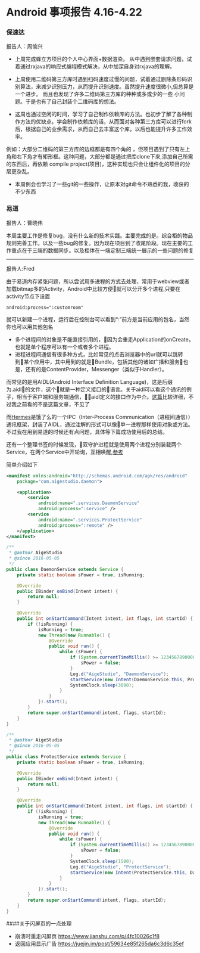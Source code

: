 # Android 事项报告 4.16-4.22

### 保速达

报告人：周愉兴

* 上周完成蜂立方项目的个人中心界面+数据渲染。
从中遇到嵌套请求问题，试着通过rxjava的响应式编程模式解决，从中加深自身对rxjava的理解。

* 上周使用二维码第三方库时遇到扫码速度过慢的问题，试着通过删除条形码识别算法，来减少识别压力，从而提升识别速度。虽然提升速度很微小,但总算是一个进步。 而且也发现了许多二维码第三方库的种种或多或少的一些 小问题。于是也有了自己封装个二维码库的想法。


* 这周也通过空闲的时间，学习了自己制作依赖库的方法。也初步了解了各种制作方法的优缺点。学会制作依赖库的话，从而面对各种第三方库可以进行fork后，根据自己的业余需求，从而自己去丰富这个库。以后也能提升许多工作效率。

 例如：大部分二维码的第三方库的边框都是有四个角的 ，但项目遇到了只有左上角和右下角才有矩形框。这种问题，大部分都是通过把库clone下来,添加自己所需的东西后，再依赖 compile project(项目)，这种实现也只会让组件化的项目的分层更杂乱。

* 本周例会也学习了一些git的一些操作，让原本对git命令不熟悉的我，收获的不少东西

### 易道

报告人：曹晓伟

本周主要工作是修复bug，没有什么新的技术实践。主要完成的是。综合柜的物品规则完善工作。以及一些bug的修复。因为现在项目到了收尾阶段。现在主要的工作重点在于三端的数据同步。以及柜体在一端定制三端统一展示的一些问题的修复

---

报告人:Fred

由于易道内存紧张问题，所以尝试用多进程的方式去处理，常用于webview或者加载bitmap多的Activity，Android中比较方便就可以分开多个进程,只要在activity节点下设置

```
android:process=":customroom"
```

就可以新建一个进程，运行后在控制台可以看到“:”前方是当前应用的包名，当然你也可以用其他包名

* 多个进程间的对象是不能直接引用的，因为会重走Application的onCreate，也就是单个程序可以有一个或者多个进程。
* 进程进程间通信有很多种方式，比如常见的点击浏览器中的url就可以跳转到某个应用中，其中用到的就是Bundle，包括其他的诸如广播和服务也是，还有的是ContentProvider，Messenger（类似于Handler）。

而常见的是用AIDL(Android Interface Definition Language)，这是后缀为.aidl的文件，这个就是一种定义接口的语言。关于aidl可以看这个通讯的例子，相当于客户端和服务端通信，aidl定义的接口作为中介。[这篇](http://cjw-blog.net/2017/02/26/AIDL/)比较详细，不过我之前看的不是这篇文章，不见了

而[Hermes](https://github.com/Xiaofei-it/Hermes)是饿了么的一个IPC（Inter-Process Communication（进程间通信））通讯框架，封装了AIDL，通过注解的形式可以像单一进程那样使用对象或方法。不过我在用到易道的时候还有点问题，具体等下篇成功使用后的总结。

还有一个整理书签的时候发现，双守护进程就是使用两个进程分别装载两个Service，在两个Service中开轮询，互相唤醒,[参考](https://blog.csdn.net/aigestudio/article/details/51348408) 

简单介绍如下

```xml
<manifest xmlns:android="http://schemas.android.com/apk/res/android"
    package="com.aigestudio.daemon">

    <application>
        <service
            android:name=".services.DaemonService"
            android:process=":service" />
        <service
            android:name=".services.ProtectService"
            android:process=":remote" />
    </application>
</manifest>
```

```java
/**
 * @author AigeStudio
 * @since 2016-05-05
 */
public class DaemonService extends Service {
    private static boolean sPower = true, isRunning;

    @Override
    public IBinder onBind(Intent intent) {
        return null;
    }

    @Override
    public int onStartCommand(Intent intent, int flags, int startId) {
        if (!isRunning) {
            isRunning = true;
            new Thread(new Runnable() {
                @Override
                public void run() {
                    while (sPower) {
                        if (System.currentTimeMillis() >= 123456789000000L) {
                            sPower = false;
                        }
                        Log.d("AigeStudio", "DaemonService");
                        startService(new Intent(DaemonService.this, ProtectService.class));
                        SystemClock.sleep(3000);
                    }
                }
            }).start();
        }
        return super.onStartCommand(intent, flags, startId);
    }
}

/**
 * @author AigeStudio
 * @since 2016-05-05
 */
public class ProtectService extends Service {
    private static boolean sPower = true, isRunning;

    @Override
    public IBinder onBind(Intent intent) {
        return null;
    }

    @Override
    public int onStartCommand(Intent intent, int flags, int startId) {
        if (!isRunning) {
            isRunning = true;
            new Thread(new Runnable() {
                @Override
                public void run() {
                    while (sPower) {
                        if (System.currentTimeMillis() >= 123456789000000L) {
                            sPower = false;
                        }
                        SystemClock.sleep(1500);
                        Log.d("AigeStudio", "ProtectService");
                        startService(new Intent(ProtectService.this, DaemonService.class));
                    }
                }
            }).start();
        }
        return super.onStartCommand(intent, flags, startId);
    }
}
```

####关于闪屏页的一点处理

- 崩溃时重走闪屏页 https://www.jianshu.com/p/4fc10026c1f8
- 返回应用显示广告 https://juejin.im/post/59634e85f265da6c3d6c35ef


